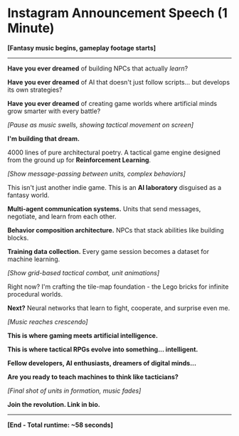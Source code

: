 # Instagram Announcement Speech (1 Minute)

**[Fantasy music begins, gameplay footage starts]**

---

**Have you ever dreamed** of building NPCs that actually *learn*?

**Have you ever dreamed** of AI that doesn't just follow scripts... but develops its own strategies?

**Have you ever dreamed** of creating game worlds where artificial minds grow smarter with every battle?

*[Pause as music swells, showing tactical movement on screen]*

**I'm building that dream.**

4000 lines of pure architectural poetry. A tactical game engine designed from the ground up for **Reinforcement Learning**.

*[Show message-passing between units, complex behaviors]*

This isn't just another indie game. This is an **AI laboratory** disguised as a fantasy world.

**Multi-agent communication systems.** Units that send messages, negotiate, and learn from each other.

**Behavior composition architecture.** NPCs that stack abilities like building blocks.

**Training data collection.** Every game session becomes a dataset for machine learning.

*[Show grid-based tactical combat, unit animations]*

Right now? I'm crafting the tile-map foundation - the Lego bricks for infinite procedural worlds.

**Next?** Neural networks that learn to fight, cooperate, and surprise even me.

*[Music reaches crescendo]*

**This is where gaming meets artificial intelligence.**

**This is where tactical RPGs evolve into something... intelligent.**

**Fellow developers, AI enthusiasts, dreamers of digital minds...**

**Are you ready to teach machines to think like tacticians?**

*[Final shot of units in formation, music fades]*

**Join the revolution. Link in bio.**

---

**[End - Total runtime: ~58 seconds]**